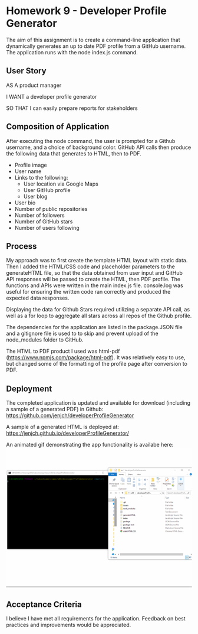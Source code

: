 # Homework 9 - Developer Profile Generator

The aim of this assignment is to create a command-line application that dynamically generates an up to date PDF profile from a GitHub username. The application runs with the node index.js command. 

## User Story

AS A product manager

I WANT a developer profile generator

SO THAT I can easily prepare reports for stakeholders

## Composition of Application

After executing the node command, the user is prompted for a Github username, and a choice of background color. GitHub API calls then produce the following data that generates to HTML, then to PDF.

* Profile image
* User name
* Links to the following:
  * User location via Google Maps
  * User GitHub profile
  * User blog
* User bio
* Number of public repositories
* Number of followers
* Number of GitHub stars
* Number of users following

## Process

My approach was to first create the template HTML layout with static data. Then I added the HTML/CSS code and placeholder parameters to the generateHTML file, so that the data obtained from user input and GitHub API responses will be passed to create the HTML, then PDF profile. The functions and APIs were written in the main index.js file. console.log was useful for ensuring the written code ran correctly and produced the expected data responses.

Displaying the data for Github Stars required utilizing a separate API call, as well as a for loop to aggregate all stars across all repos of the Github profile. 

The dependencies for the application are listed in the package.JSON file and a gitignore file is used to to skip and prevent upload of the node_modules folder to GitHub.

The HTML to PDF product I used was html-pdf (https://www.npmjs.com/package/html-pdf). It was relatively easy to use, but changed some of the formatting of the profile page after conversion to PDF. 

## Deployment

The completed application is updated and available for download (including a sample of a generated PDF) in Github: 
https://github.com/jenjch/developerProfileGenerator

A sample of a generated HTML is deployed at:
https://jenjch.github.io/developerProfileGenerator/


An animated gif demonstrating the app functionality is availabe here: ![profile generator demo](./profileGenerator.gif)


## Acceptance Criteria

I believe I have met all requirements for the application. Feedback on best practices and improvements would be appreciated.  
